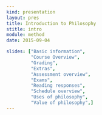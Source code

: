 ```yaml
---
kind: presentation
layout: pres
title: Introduction to Philosophy
stitle: intro
module: method
date: 2015-09-04

slides: ["Basic information",
         "Course Overview",
         "Grading",
         "Extras",
         "Assessment overview",
         "Exams",
         "Reading responses",
         "Schedule overview",
         "Uses of philosophy",
         "Value of philosophy",]
---
```

